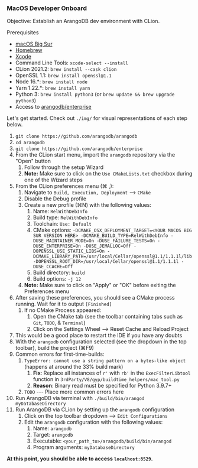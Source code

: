 ### MacOS Developer Onboard

Objective: Establish an ArangoDB dev environment with CLion.

Prerequisites
- [macOS Big Sur](https://apps.apple.com/ca/app/macos-big-sur/id1526878132?mt=12)
- [Homebrew](https://brew.sh/)
- [Xcode](https://apps.apple.com/ca/app/xcode/id497799835?mt=12)
- Command Line Tools: `xcode-select --install`
- CLion 2021.2: `brew install --cask clion`
- OpenSSL 1.1: `brew install openssl@1.1`
- Node 16.*: `brew install node`
- Yarn 1.22.*: `brew install yarn`
- Python 3: `brew install python3` (or `brew update && brew upgrade python3`)
- Access to [arangodb/enterprise](https://github.com/arangodb/enterprise)

Let's get started. Check out `./img/` for visual representations of each step below.

1. `git clone https://github.com/arangodb/arangodb`
2. `cd arangodb`
3. `git clone https://github.com/arangodb/enterprise`
4. From the CLion start menu, import the `arangodb` repository via the "Open" button
   1. Follow through the setup Wizard
   2. **Note:** Make sure to click on the `Use CMakeLists.txt` checkbox during one of the Wizard steps
5. From the CLion preferences menu (⌘ ,):
   1. Navigate to `Build, Execution, Deployment` --> `CMake`
   2. Disable the Debug profile
   3. Create a new profile (⌘N) with the following values:
      1. Name: `RelWithDebInfo`
      2. Build type: `RelWithDebInfo`
      3. Toolchain: `Use: Default`
      4. CMake options: ```-DCMAKE_OSX_DEPLOYMENT_TARGET=<YOUR MACOS BIG SUR VERSION HERE> -DCMAKE_BUILD_TYPE=RelWithDebInfo -DUSE_MAINTAINER_MODE=On -DUSE_FAILURE_TESTS=On -DUSE_ENTERPRISE=On -DUSE_JEMALLOC=Off -DOPENSSL_USE_STATIC_LIBS=On -DCMAKE_LIBRARY_PATH=/usr/local/Cellar/openssl@1.1/1.1.1l/lib -DOPENSSL_ROOT_DIR=/usr/local/Cellar/openssl@1.1/1.1.1l -DUSE_CCACHE=Off```
      5. Build directory: `build`
      6. Build options: `-j 12`
   4. **Note:** Make sure to click on "Apply" or "OK" before exiting the Preferences menu
6. After saving these preferences, you should see a CMake process running. Wait for it to output `[Finished]`
   1. If no CMake Process appeared:
      1. Open the CMake tab (see the toolbar containing tabs such as `Git`, `TODO`, & `Terminal`)
      2. Click on the Settings Wheel --> Reset Cache and Reload Project
7. This would be a good place to restart the IDE if you have any doubts
8. With the `arangodb` configuration selected (see the dropdown in the top toolbar), build the project (⌘F9)
9. Common errors for first-time-builds:
   1. `TypeError: cannot use a string pattern on a bytes-like object` (happens at around the 33% build mark)
      1. **Fix**: Replace all instances of `r'` with `rb'` in the `ExecFilterLibtool` function in `3rdParty/V8/gyp/buildtime_helpers/mac_tool.py`
      2. **Reason**: Binary read must be specified for Python 3.9.7+
   2. `TODO` --- Place more common errors here
10. Run ArangoDB via terminal with `./build/bin/arangod myDatabaseDirectory`
11. Run ArangoDB via CLion by setting up the `arangodb` configuration
    1. Click on the top toolbar dropdown --> `Edit Configurations`
    2. Edit the `arangodb` configuration with the following values:
       1. Name: `arangodb`
       2. Target: `arangodb`
       3. Executable: `<your_path_to>/arangodb/build/bin/arangod`
       4. Program arguments: `myDatabaseDirectory`


**At this point, you should be able to access `localhost:8529`.**
